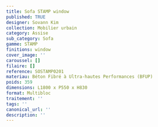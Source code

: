 ```yaml
---
title: Sofa STAMP window 
published: TRUE
designer: Sovann Kim
collection: Mobilier urbain
category: Assise
sub_category: Sofa
gamme: STAMP
finitions: window
cover_image: ''
caroussel: []
filaire: []
reference: SOSTAMP0201
materiau: Béton Fibré à Ultra-hautes Performances (BFUP)
poids: 359
dimensions: L1800 x P550 x H830 
format: Multibloc
traitement: ''
tags: ''
canonical_url: ''
description: ''
---
```

